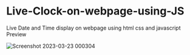 # Live-Clock-on-webpage-using-JS
Live Date and Time display on webpage using html css and javascript
Preview

![Screenshot 2023-03-23 000304](https://user-images.githubusercontent.com/68426579/227003681-95c74383-d799-45a7-a570-ce5f56074b68.jpg)
